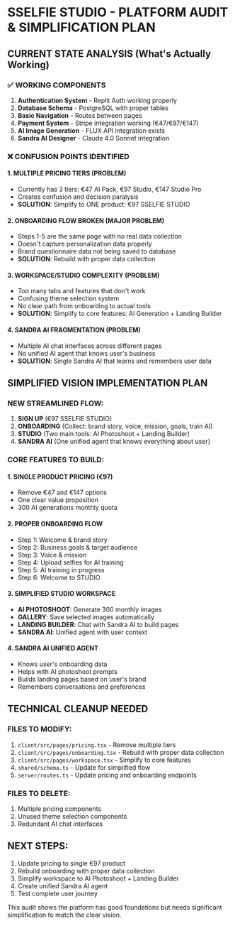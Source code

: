 # SSELFIE STUDIO - PLATFORM AUDIT & SIMPLIFICATION PLAN

## CURRENT STATE ANALYSIS (What's Actually Working)

### ✅ WORKING COMPONENTS
1. **Authentication System** - Replit Auth working properly
2. **Database Schema** - PostgreSQL with proper tables
3. **Basic Navigation** - Routes between pages
4. **Payment System** - Stripe integration working (€47/€97/€147)
5. **AI Image Generation** - FLUX API integration exists
6. **Sandra AI Designer** - Claude 4.0 Sonnet integration

### ❌ CONFUSION POINTS IDENTIFIED

#### 1. MULTIPLE PRICING TIERS (PROBLEM)
- Currently has 3 tiers: €47 AI Pack, €97 Studio, €147 Studio Pro
- Creates confusion and decision paralysis
- **SOLUTION**: Simplify to ONE product: €97 SSELFIE STUDIO

#### 2. ONBOARDING FLOW BROKEN (MAJOR PROBLEM)
- Steps 1-5 are the same page with no real data collection
- Doesn't capture personalization data properly
- Brand questionnaire data not being saved to database
- **SOLUTION**: Rebuild with proper data collection

#### 3. WORKSPACE/STUDIO COMPLEXITY (PROBLEM)
- Too many tabs and features that don't work
- Confusing theme selection system
- No clear path from onboarding to actual tools
- **SOLUTION**: Simplify to core features: AI Generation + Landing Builder

#### 4. SANDRA AI FRAGMENTATION (PROBLEM)
- Multiple AI chat interfaces across different pages
- No unified AI agent that knows user's business
- **SOLUTION**: Single Sandra AI that learns and remembers user data

## SIMPLIFIED VISION IMPLEMENTATION PLAN

### NEW STREAMLINED FLOW:
1. **SIGN UP** (€97 SSELFIE STUDIO)
2. **ONBOARDING** (Collect: brand story, voice, mission, goals, train AI)
3. **STUDIO** (Two main tools: AI Photoshoot + Landing Builder)
4. **SANDRA AI** (One unified agent that knows everything about user)

### CORE FEATURES TO BUILD:

#### 1. SINGLE PRODUCT PRICING (€97)
- Remove €47 and €147 options
- One clear value proposition
- 300 AI generations monthly quota

#### 2. PROPER ONBOARDING FLOW
- Step 1: Welcome & brand story
- Step 2: Business goals & target audience
- Step 3: Voice & mission
- Step 4: Upload selfies for AI training
- Step 5: AI training in progress
- Step 6: Welcome to STUDIO

#### 3. SIMPLIFIED STUDIO WORKSPACE
- **AI PHOTOSHOOT**: Generate 300 monthly images
- **GALLERY**: Save selected images automatically
- **LANDING BUILDER**: Chat with Sandra AI to build pages
- **SANDRA AI**: Unified agent with user context

#### 4. SANDRA AI UNIFIED AGENT
- Knows user's onboarding data
- Helps with AI photoshoot prompts
- Builds landing pages based on user's brand
- Remembers conversations and preferences

## TECHNICAL CLEANUP NEEDED

### FILES TO MODIFY:
1. `client/src/pages/pricing.tsx` - Remove multiple tiers
2. `client/src/pages/onboarding.tsx` - Rebuild with proper data collection
3. `client/src/pages/workspace.tsx` - Simplify to core features
4. `shared/schema.ts` - Update for simplified flow
5. `server/routes.ts` - Update pricing and onboarding endpoints

### FILES TO DELETE:
1. Multiple pricing components
2. Unused theme selection components
3. Redundant AI chat interfaces

## NEXT STEPS:
1. Update pricing to single €97 product
2. Rebuild onboarding with proper data collection
3. Simplify workspace to AI Photoshoot + Landing Builder
4. Create unified Sandra AI agent
5. Test complete user journey

This audit shows the platform has good foundations but needs significant simplification to match the clear vision.